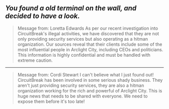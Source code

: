 
*You found a old terminal on the wall, and decided to have a look.*
---
> Message from: Loretta Edwards
As per our recent investigation into CircuitBreak's illegal activities, we have discovered that they are not only providing security services but also operating as a hitman organization. Our sources reveal that their clients include some of the most influential people in Arclight City, including CEOs and politicians. This information is highly confidential and must be handled with extreme caution.
---
> Message from: Cordi Stewart
I can't believe what I just found out! CircuitBreak has been involved in some serious shady business. They aren't just providing security services, they are also a hitman organization working for the rich and powerful of Arclight City. This is huge news that needs to be shared with everyone. We need to expose them before it's too late!
